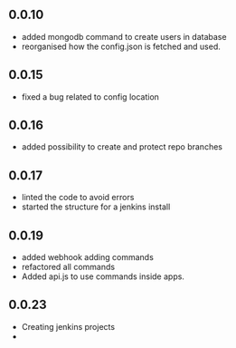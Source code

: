 ## 0.0.10
- added mongodb command to create users in database
- reorganised how the config.json is fetched and used.

## 0.0.15
- fixed a bug related to config location


## 0.0.16
- added possibility to create and protect repo branches


## 0.0.17
- linted the code to avoid errors
- started the structure for a jenkins install


## 0.0.19
- added webhook adding commands
- refactored all commands
- Added api.js to use commands inside apps.


## 0.0.23
- Creating jenkins projects
-

